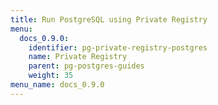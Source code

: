```yaml
---
title: Run PostgreSQL using Private Registry
menu:
  docs_0.9.0:
    identifier: pg-private-registry-postgres
    name: Private Registry
    parent: pg-postgres-guides
    weight: 35
menu_name: docs_0.9.0
---
```

